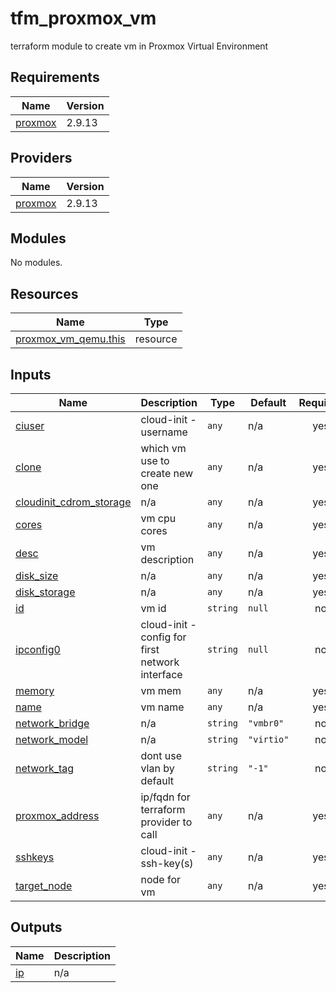 # tfm_proxmox_vm
terraform module to create vm in Proxmox Virtual Environment

<!-- BEGIN_TF_DOCS -->
## Requirements

| Name | Version |
|------|---------|
| <a name="requirement_proxmox"></a> [proxmox](#requirement\_proxmox) | 2.9.13 |

## Providers

| Name | Version |
|------|---------|
| <a name="provider_proxmox"></a> [proxmox](#provider\_proxmox) | 2.9.13 |

## Modules

No modules.

## Resources

| Name | Type |
|------|------|
| [proxmox_vm_qemu.this](https://registry.terraform.io/providers/Telmate/proxmox/2.9.13/docs/resources/vm_qemu) | resource |

## Inputs

| Name | Description | Type | Default | Required |
|------|-------------|------|---------|:--------:|
| <a name="input_ciuser"></a> [ciuser](#input\_ciuser) | cloud-init - username | `any` | n/a | yes |
| <a name="input_clone"></a> [clone](#input\_clone) | which vm use to create new one | `any` | n/a | yes |
| <a name="input_cloudinit_cdrom_storage"></a> [cloudinit\_cdrom\_storage](#input\_cloudinit\_cdrom\_storage) | n/a | `any` | n/a | yes |
| <a name="input_cores"></a> [cores](#input\_cores) | vm cpu cores | `any` | n/a | yes |
| <a name="input_desc"></a> [desc](#input\_desc) | vm description | `any` | n/a | yes |
| <a name="input_disk_size"></a> [disk\_size](#input\_disk\_size) | n/a | `any` | n/a | yes |
| <a name="input_disk_storage"></a> [disk\_storage](#input\_disk\_storage) | n/a | `any` | n/a | yes |
| <a name="input_id"></a> [id](#input\_id) | vm id | `string` | `null` | no |
| <a name="input_ipconfig0"></a> [ipconfig0](#input\_ipconfig0) | cloud-init - config for first network interface | `string` | `null` | no |
| <a name="input_memory"></a> [memory](#input\_memory) | vm mem | `any` | n/a | yes |
| <a name="input_name"></a> [name](#input\_name) | vm name | `any` | n/a | yes |
| <a name="input_network_bridge"></a> [network\_bridge](#input\_network\_bridge) | n/a | `string` | `"vmbr0"` | no |
| <a name="input_network_model"></a> [network\_model](#input\_network\_model) | n/a | `string` | `"virtio"` | no |
| <a name="input_network_tag"></a> [network\_tag](#input\_network\_tag) | dont use vlan by default | `string` | `"-1"` | no |
| <a name="input_proxmox_address"></a> [proxmox\_address](#input\_proxmox\_address) | ip/fqdn for terraform provider to call | `any` | n/a | yes |
| <a name="input_sshkeys"></a> [sshkeys](#input\_sshkeys) | cloud-init - ssh-key(s) | `any` | n/a | yes |
| <a name="input_target_node"></a> [target\_node](#input\_target\_node) | node for vm | `any` | n/a | yes |

## Outputs

| Name | Description |
|------|-------------|
| <a name="output_ip"></a> [ip](#output\_ip) | n/a |
<!-- END_TF_DOCS -->